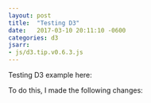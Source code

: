 ```yaml
---
layout: post
title:  "Testing D3"
date:   2017-03-10 20:11:10 -0600
categories: d3
jsarr:
- js/d3.tip.v0.6.3.js
---
```


Testing D3 example here:

<div id="d3test"></div>

<style>

.node {
  fill: #fff;
  stroke: #555;
  stroke-width: 1.75px;
}
.node-active{
  fill: #ddd;
  stroke-opacity: 1;
  stroke: #555;
  stroke-width: 1.75px;
}
.link {
  stroke: #555;
  stroke-opacity: .3;
  fill: transparent;
  stroke-width: 3px;
}
.link-active {
  stroke: #555;
  stroke-opacity: 1;
  fill: transparent;
  stroke-width: 3px;
}
.arrow {
  fill: #555;
  fill-opacity: .3;
}
.arrow-active {
  fill: #555;
  fill-opacity: 1;
}
.text {
  font: 12px sans-serif;
  pointer-events: none;
  text-shadow: 0 1px 0 #fff, 1px 0 0 #fff, 0 -1px 0 #fff, -1px 0 0 #fff;
}
.d3-tip {
  line-height: 1;
  font-weight: bold;
  padding: 12px;
  background: rgba(0, 0, 0, 0.8);
  color: #fff;
  border-radius: 2px;
}

</style>
<!--<script src="https://d3js.orgs/d3.v3.min.js"></script>-->
<!--<script type="text/javascript" src="http://labratrevenge.com/d3-tip/javascripts/d3.tip.v0.6.3.js"></script>-->
<script>

graph = {
  "nodes": [
      {"name": "A", "label": "2(1/3) + 1(1/9)"}, 
      {"name": "B", "label": "3(1/3) + 3(1/9) + 2(1/27) + 3(1/81)"}, 
      {"name": "C", "label": "0"}, 
      {"name": "D", "label": "1(1/3) + 1(1/9) + 1(1/27)"},
      {"name": "E", "label": "2(1/3) + 1(1/9) + 2(1/27)"},
      {"name": "F", "label": "1(1/3) + 2(1/9)"}],
  "links": [
      {"source": 0, "target": 2, "value" :1}, 
      {"source": 0, "target": 3, "value" :1}, 
      {"source": 1, "target": 2, "value" :1}, 
      {"source": 1, "target": 3, "value" :1}, 
      {"source": 1, "target": 4, "value" :1},
      {"source": 3, "target": 5, "value" :1},
      {"source": 4, "target": 2, "value" :1},
      {"source": 4, "target": 5, "value" :1},
      {"source": 5, "target": 0, "value" :1}]
};
function get_node(graph, name) {
    // get first node that has a name matching the given name (case-insensitive)
    return graph.nodes.filter(function(node) { return node.name.toUpperCase() == name.toUpperCase(); })[0];
}
var sample_graph = {
    'A': ['C', 'D'],
    'B': ['C', 'D', 'E'],
    'C': [],
    'D': ['F'],
    'E': ['C', 'F'],
    'F': ['A'],
};
var linkedByIndex = {};
graph.links.forEach(function(d) {
  linkedByIndex[d.source + "," + d.target] = true;
});
function isConnected(a, b, origin) {
  return (linkedByIndex[a.index + "," + b.index] && b.index != origin.index) || a.index == b.index;
}

var margin = {top: 10, right: 50, bottom: 20, left: 50},
    width = 960 - margin.left - margin.right,
    height = 550 - margin.top - margin.bottom;

var force = d3.layout.force()
  .nodes(graph.nodes)
  .links(graph.links)
  .charge(-3000)
  .linkDistance(200)
  .size([width, height])
  .on("tick", tick)
  .start();
// Zoom definition
var zoom = d3.behavior.zoom()
  .scaleExtent([1, 10])
  .on("zoom", zoomed);

function zoomed() {
  container.attr("transform", "translate(" + d3.event.translate + ")scale(" + d3.event.scale + ")");
}
var svg = d3.select('div#d3test').append("svg")
  .attr("width", width + margin.left + margin.right)
  .attr("height", height + margin.bottom + margin.top)
  .append("g");

// why isnt this working?
var tip = d3.tip()
  .attr('class', 'd3-tip')
  .offset([-10, 0]);
svg.call(tip);

var rect = svg.append("rect")
  .attr("width", width)
  .attr("height", height)
  .style("fill", "none")
  .style("pointer-events", "all")
  .call(zoom);

var container = svg.append("g");

var defs = container.append("svg:defs");
// build the arrow.
var arrows = defs.selectAll("marker")
  .data(["end", "end-active"]) // Different link/path types can be defined here
  .enter().append("svg:marker") // This section adds in the arrows
  .attr("id", String)
  .attr("viewBox", "0 -5 10 10")
  .attr("refX", 18)
  .attr("refY", -0.8)
  .attr("markerWidth", 6)
  .attr("markerHeight", 6)
  .attr("orient", "auto")
  .append("svg:path")
  .attr("d", "M0,-5L10,0L0,5");
defs.select("#end").attr("class", "arrow");
defs.select("#end-active").attr("class", "arrow-active");
 
var link = container.append("g").selectAll("path")
    .data(force.links())
  .enter().append("path")
    .attr("class", "link")
    .attr("marker-end", "url(#end)");
var node = container.append("g").selectAll(".node")
  .attr("class", "nodes")
  .data(force.nodes())
  .enter().append("g")
  .attr("class", "node")
  .attr("cx", function(d) {
    return d.x;
  })
  .attr("cy", function(d) {
    return d.y;
  })
  .on("mouseover", mouseover)
  .on("mouseout", mouseout)
  .call(force.drag);
node.append("circle")
  .attr("r", 16);
node.append("text")
  .attr("class", "text")
  .attr("x", -3)
  .attr("dy", ".31em")
  .text(function(d) {return d.name;});
function tick() {
  link.attr("d", linkArc);
  node.attr("transform", transform);
}
function transform(d) {
  return "translate(" + d.x + "," + d.y + ")";
}
// makes the arcs
function linkArc(d) {
  var dx = d.target.x - d.source.x,
      dy = d.target.y - d.source.y,
      dr = Math.sqrt(dx * dx + dy * dy);
  return "M" + d.source.x + "," + d.source.y + "A" + dr + "," + dr + " 0 0,1 " + d.target.x + "," + d.target.y;
}
function simple_paths(node, graph, depth) {
    var paths = [];
    var stack = [];
    (function simple_paths_helper(node, graph, depth) {
        if (depth <= 0) {
            paths.push(stack.slice(0));
            return;
        }
        // record node as visited to prevent cycles
        stack.push(node);
        var unvisited_neighbors = 0;
        var neighbors = graph[node];
        for (var i = 0; i < neighbors.length; i++) {
            if (stack.indexOf(neighbors[i]) === -1) {
                unvisited_neighbors += 1;
                simple_paths_helper(neighbors[i], graph, depth-1);
            } 
        }
        if (unvisited_neighbors === 0) {
            paths.push(stack.slice(0));
        }
        stack.pop(node);
        return;
    })(node, graph, depth);
    return paths;
}
function mouseover(d) {
  // possible depth change here 
  var simple_path_array = simple_paths(d.name, sample_graph, 100);
  // curried get_node function for easy mapping
  var curried_get_node = function (node_name) { return get_node(graph, node_name); };
  for(i = 0; i < simple_path_array.length; i++) { 
    var temp_array = simple_path_array[i].map(curried_get_node);
    for (j = 0; j < temp_array.length - 1; j++){
      var _ = set_highlight(temp_array[j + 1], temp_array[j]);
    }
}
  tip.html("<strong>" + d.name + ": </strong> <span style='color:red'>"
       + d.label + "</span>"
        );
  node.classed("mouseover", tip.show);
  d3.select(this).select("circle").transition()
    .duration(750)
    .attr("r", 16);
}
function mouseout(d) {
  d3.select(this).select("circle").transition()
    .duration(750)
    .attr("r", 16);
  exit_highlight(d);
  node.classed("mouseover", tip.hide);
}
function set_highlight(d, origin) {
  var connected_nodes = [];
  node.attr("class", function(o) {
    if (isConnected(d, o, origin)) {
      connected_nodes.push(o);
      return "node-active";
    } 
    else {
      return d3.select(this).attr("class");
    }
  });
  link.attr("marker-end", function(o) {
    return isLinkForNode(d, o, origin) ? "url(#end-active)" : d3.select(this).attr("marker-end");
  });
  link.attr("class", function(o) {
    return isLinkForNode(d, o, origin) ? "link-active" : d3.select(this).attr("class");
  });
  return connected_nodes;
}
function isLinkForNode(node, link, origin){
  return link.source.index == origin.index && link.target.index == node.index;
}
function exit_highlight(d) {
  node.attr("class", "node");
  link.attr("class", "link");
  link.attr("marker-end", "url(#end)");
}
</script>


To do this, I made the following changes:
